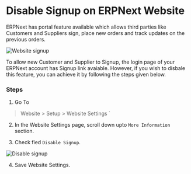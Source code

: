 # Disable Signup on ERPNext Website

ERPNext has portal feature available which allows third parties like Customers and Suppliers sign, place new orders and track updates on the previous orders. 

<img class="screenshot" alt="Website signup" src="{{docs_base_url}}/assets/img/website/website-signup.png">

To allow new Customer and Supplier to Signup, the login page of your ERPNext account has Signup link avaiable. However, if you wish to disbale this feature, you can achieve it by following the steps given below.

### Steps

1. Go To

> Website > Setup > Website Settings `

2. In the Website Settings page, scroll down upto `More Information` section.

3. Check fied `Disable Signup`.

<img class="screenshot" alt="Disable signup" src="{{docs_base_url}}/assets/img/website/disable-signup.png">

4. Save Website Settings.

